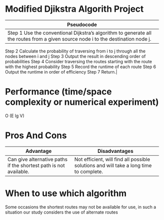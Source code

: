 # Modified Djikstra Algorith Project


| Pseudocode |
| --------- |
| Step 1 Use the conventional Dijkstra’s algorithm to generate all the routes from a given source node i to the destination node j. 
Step 2 Calculate the probability of traversing from i to j through all the nodes between i and j 
Step 3 Output the result in descending order of probabilities 
Step 4 Consider traversing the routes starting with the route with the highest probability 
Step 5 Record the runtime of each route 
Step 6 Output the runtime in order of efficiency 
Step 7 Return.|

# Performance (time/space complexity or numerical experiment)

O (E lg V)

# Pros And Cons

| Advantage | Disadvantages |
| ------ | ------ |
| Can give alternative paths if the shortest path is not available. | Not efficient, will find all possible solutions and will take a long time to complete. |


# When to use which algorithm

Some occasions the shortest routes may not be available for use, in such a 
situation our study considers the use of alternate routes
